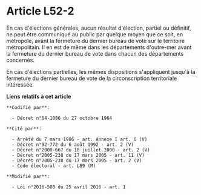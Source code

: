 # Article L52-2

En cas d'élections générales, aucun résultat d'élection, partiel ou définitif, ne peut être communiqué au public par
quelque moyen que ce soit, en métropole, avant la fermeture du dernier bureau de vote sur le territoire métropolitain. Il en
est de même dans les départements d'outre-mer avant la fermeture du dernier bureau de vote dans chacun des départements
concernés. 

En cas d'élections partielles, les mêmes dispositions s'appliquent jusqu'à la fermeture du dernier bureau de vote de la
circonscription territoriale intéressée.

**Liens relatifs à cet article**

	**Codifié par**:

	  - Décret n°64-1086 du 27 octobre 1964

	**Cité par**:

	  - Arrêté du 7 mars 1986 - art. Annexe I art. 6 (V)
	  - Décret n°92-772 du 6 août 1992 - art. 2 (V)
	  - Décret n°2000-667 du 18 juillet 2000 - art. 2 (V)
	  - Décret n°2005-238 du 17 mars 2005 - art. 11 (V)
	  - Décret n°2005-238 du 17 mars 2005 - art. 2 (V)
	  - Code électoral - art. L89 (M)

	**Modifié par**:

	  - Loi n°2016-508 du 25 avril 2016 - art. 1

